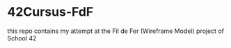 # 42Cursus-FdF
this repo contains my attempt at the Fil de Fer (Wireframe Model) project of School 42

